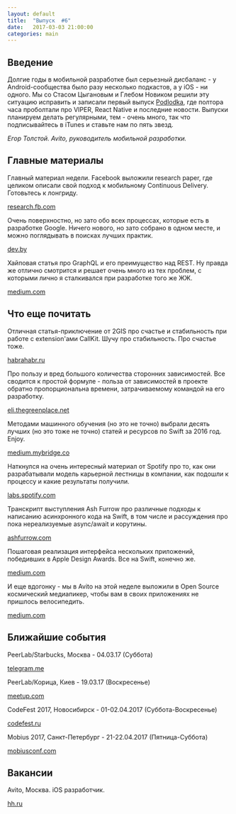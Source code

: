 ```yaml
---
layout: default
title:  "Выпуск  #6"
date:   2017-03-03 21:00:00
categories: main
---
```


## Введение

Долгие годы в мобильной разработке был серьезный дисбаланс - у Android-сообщества было разу несколько подкастов, а у iOS - ни одного. Мы со Стасом Цыгановым и Глебом Новиком решили эту ситуацию исправить и записали первый выпуск [Podlodka](https://soundcloud.com/podlodka), где полтора часа проболтали про VIPER, React Native и последние новости. Выпуски планируем делать регулярными, тем - очень много, так что подписывайтесь в iTunes и ставьте нам по пять звезд.

*Егор Толстой. Avito, руководитель мобильной разработки.*

## Главные материалы

Главный материал недели. Facebook выложили research paper, где целиком описали свой подход к мобильному Continuous Delivery. Готовьтесь к лонгриду.

[research.fb.com](https://research.fb.com/wp-content/uploads/2017/02/fse-rossi.pdf)
 
Очень поверхностно, но зато обо всех процессах, которые есть в разработке Google. Ничего нового, но зато собрано в одном месте, и можно поглядывать в поисках лучших практик.

[dev.by](https://dev.by/lenta/main/razrabotka-po-v-google-praktiki-roli-i-vsyo-vsyo-vsyo)

Хайповая статья про GraphQL и его преимущество над REST. Ну правда же отлично смотрится и решает очень много из тех проблем, с которыми лично я сталкивался при разработке того же ЖЖ.

[medium.com](https://medium.com/@ottovw/rest-api-downfalls-and-dawn-of-graphql-dd00991a0eb8#.ypncoud5c)

## Что еще почитать

Отличная статья-приключение от 2GIS про счастье и стабильность при работе с extension'ами CallKit. Шучу про стабильность. Про счастье тоже.

[habrahabr.ru](https://habrahabr.ru/company/2gis/blog/323050/)

Про пользу и вред большого количества сторонних зависимостей. Все сводится к простой формуле - польза от зависимостей в проекте обратно пропорциональна времени, затрачиваемому командой на его разработку.

[eli.thegreenplace.net](http://eli.thegreenplace.net/2017/benefits-of-dependencies-in-software-projects-as-a-function-of-effort/)

Методами машинного обучения (но это не точно) выбрали десять лучших (но это тоже не точно) статей и ресурсов по Swift за 2016 год. Enjoy.

[medium.mybridge.co](https://medium.mybridge.co/swift-top-10-articles-for-the-past-year-e4551a19121#.fo1g82a48)

Наткнулся на очень интересный материал от Spotify про то, как они разрабатывали модель карьерной лестницы в компании, как подошли к процессу и какие результаты получили.

[labs.spotify.com](https://labs.spotify.com/2016/02/08/technical-career-path)

Транскрипт выступления Ash Furrow про различные подходы к написанию асинхронного кода на Swift, в том числе и рассуждения про пока нереализуемые async/await и корутины.

[ashfurrow.com](https://ashfurrow.com/blog/comparative-asynchronous-programming/)

Пошаговая реализация интерфейса нескольких приложений, победивших в Apple Design Awards. Все на Swift, конечно же.

[medium.com](https://medium.com/exyte/replicating-apple-design-awarded-applications-70e5df4c4b94#.5qopgr921)

И еще вдогонку - мы в Avito на этой неделе выложили в Open Source космический медиапикер, чтобы вам в своих приложениях не пришлось велосипедить.

[medium.com](https://github.com/avito-tech/Paparazzo)

## Ближайшие события

PeerLab/Starbucks, Москва - 04.03.17 (Суббота)

[telegram.me](https://telegram.me/peerlabmoscow)

PeerLab/Корица, Киев - 19.03.17 (Воскресенье)

[meetup.com](https://www.meetup.com/Software-Development-Study-Group-in-KYIV/)

CodeFest 2017, Новосибирск - 01-02.04.2017 (Суббота-Воскресенье)

[codefest.ru](https://2017.codefest.ru/)

Mobius 2017, Санкт-Петербург - 21-22.04.2017 (Пятница-Суббота)

[mobiusconf.com](https://mobiusconf.com/)

## Вакансии

Avito, Москва. iOS разработчик.

[hh.ru](https://khimki.hh.ru/vacancy/15112449)
